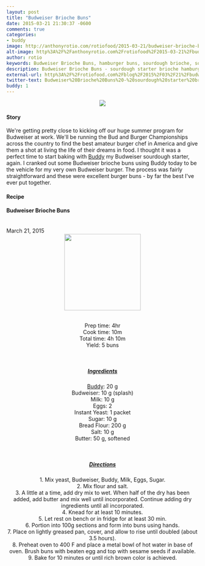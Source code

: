 ```yaml
---
layout: post
title: "Budweiser Brioche Buns"
date: 2015-03-21 21:30:37 -0600
comments: true
categories: 
- buddy
image: http://anthonyrotio.com/rotiofood/2015-03-21/budweiser-brioche-buns-baked.jpg
alt-image: http%3A%2F%2Fanthonyrotio.com%2Frotiofood%2F2015-03-21%2Fbudweiser-brioche-buns-baked.jpg
author: rotio
keywords: Budweiser Brioche Buns, hamburger buns, sourdough brioche, sourdough buns
description: Budweiser Brioche Buns - sourdough starter brioche hamburger buns
external-url: http%3A%2F%2Frotiofood.com%2Fblog%2F2015%2F03%2F21%2Fbudweiser-brioche-buns%2F
twitter-text: Budweiser%20Brioche%20Buns%20-%20sourdough%20starter%20brioche%20hamburger%20buns
buddy: 1
---
```

<!-- more -->
<center><img src="http://anthonyrotio.com/rotiofood/2015-03-21/budweiser-brioche-buns-baked.jpg" /></center>
<a href="https://plus.google.com/107103100819027957630?rel=author" style="display:none">{{page.author }}</a>

<h4>Story</b> </h4>
 <div>
	<p> We're getting pretty close to kicking off our huge summer program for Budweiser at work. We'll be running the Bud and Burger Championships across the country to find the best amateur burger chef in America and give them a shot at living the life of their dreams in food. I thought it was a perfect time to start baking with <a href="http://rotiofood.com/buddy">Buddy</a> my Budweiser sourdough starter, again. I cranked out some Budweiser brioche buns using Buddy today to be the vehicle for my very own Budweiser burger. The process was fairly straightforward and these were excellent burger buns - by far the best I've ever put together.</p>
</div>
<h4>Recipe</b> </h4> 
  <div itemscope itemtype="http://schema.org/Recipe" >
  <h4 itemprop="name">Budweiser Brioche Buns</h4>
  
  <br />
    March 21, 2015
<center>
  <img itemprop="image" width="200px"  src="http://anthonyrotio.com/rotiofood/2015-03-21/budweiser-brioche-buns-raw.jpg" />
  
  <br />Prep time: <time datetime="PT4H0M" itemprop="prepTime">4hr</time>
  <br />Cook time: <time datetime="PT0H10M" itemprop="cookTime">10m</time> 
  <br />Total time: <time datetime="PT4H10M" itemprop="totalTime">4h 10m</time>
  <br />Yield: <span itemprop="recipeYield">5 buns</span>
  
  <br/>
 <u><h5>Ingredients</h5></u>
	<span itemprop="ingredients" itemscope itemtype="http://schema.org/ingredients">
	  <a href="http://rotiofood.com/buddy"><span itemprop="name">Buddy</span></a>: 
	  <span itemprop="amount">20 g</span>
	</span><br />
	<span itemprop="ingredients" itemscope itemtype="http://schema.org/ingredients">
	<span itemprop="name">Budweiser</span>: 
	  <span itemprop="amount">10 g (splash)</span>
	</span><br />
	<span itemprop="ingredients" itemscope itemtype="http://schema.org/ingredients">
	  <span itemprop="name">Milk</span>: 
	  <span itemprop="amount">10 g</span>
	</span><br />
	<span itemprop="ingredients" itemscope itemtype="http://schema.org/ingredients">
	  <span itemprop="name">Eggs</span>: 
	  <span itemprop="amount">2</span>
	</span><br />
	<span itemprop="ingredients" itemscope itemtype="http://schema.org/ingredients">
	  <span itemprop="name">Instant Yeast</span>: 
	  <span itemprop="amount">1 packet</span>
	</span><br />
	<span itemprop="ingredients" itemscope itemtype="http://schema.org/ingredients">
	  <span itemprop="name">Sugar</span>: 
	  <span itemprop="amount">10 g</span>
	</span><br />
	<span itemprop="ingredients" itemscope itemtype="http://schema.org/ingredients">
	  <span itemprop="name">Bread Flour</span>: 
	  <span itemprop="amount">200 g</span>
	</span><br />
	<span itemprop="ingredients" itemscope itemtype="http://schema.org/ingredients">
	  <span itemprop="name">Salt</span>: 
	  <span itemprop="amount">10 g</span>
	</span><br />
	<span itemprop="ingredients" itemscope itemtype="http://schema.org/ingredients">
	  <span itemprop="name">Butter</span>: 
	  <span itemprop="amount">50 g</span>, softened
	</span><br />
	
  <br /><u><h5>Directions</h5></u>
	<div itemprop="recipeInstructions">
		1. Mix yeast, Budweiser, Buddy, Milk, Eggs, Sugar. <br/>
		2. Mix flour and salt. <br/>
		3. A little at a time, add dry mix to wet. When half of the dry has been added, add butter and mix well until incorporated. Continue adding dry ingredients until all incorporated.<br/>
		4. Knead for at least 10 minutes. <br/>
		5. Let rest on bench or in fridge for at least 30 min.<br/>
		6. Portion into 100g sections and form into buns using hands.<br/>
		7. Place on lightly greased pan, cover, and allow to rise until doubled (about 3.5 hours).<br/>
		8. Preheat oven to 400 F and place a metal bowl of hot water in base of oven. Brush buns with beaten egg and top with sesame seeds if available.<br/>
		9. Bake for 10 minutes or until rich brown color is achieved.
<br />
	</div>

</div>